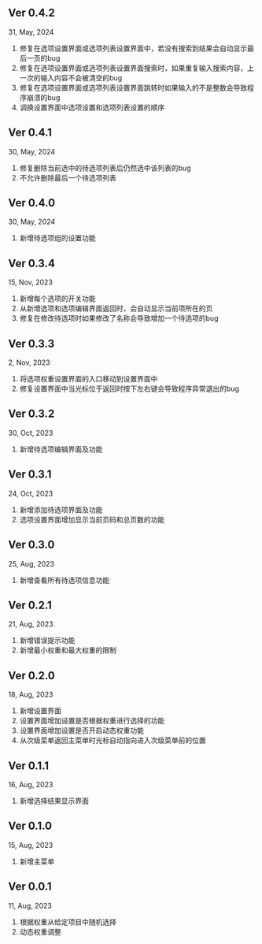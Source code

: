 ## Ver 0.4.2

31, May, 2024

1. 修复在选项设置界面或选项列表设置界面中，若没有搜索到结果会自动显示最后一页的bug
2. 修复在选项设置界面或选项列表设置界面搜索时，如果重复输入搜索内容，上一次的输入内容不会被清空的bug
3. 修复在选项设置界面或选项列表设置界面跳转时如果输入的不是整数会导致程序崩溃的bug
4. 调换设置界面中选项设置和选项列表设置的顺序

## Ver 0.4.1

30, May, 2024

1. 修复删除当前选中的待选项列表后仍然选中该列表的bug
2. 不允许删除最后一个待选项列表

## Ver 0.4.0

30, May, 2024

1. 新增待选项组的设置功能

## Ver 0.3.4

15, Nov, 2023

1. 新增每个选项的开关功能
2. 从新增选项和选项编辑界面返回时，会自动显示当前项所在的页
3. 修复在修改待选项时如果修改了名称会导致增加一个待选项的bug

## Ver 0.3.3

2, Nov, 2023

1. 将选项权重设置界面的入口移动到设置界面中
2. 修复设置界面中当光标位于返回时按下左右键会导致程序异常退出的bug

## Ver 0.3.2

30, Oct, 2023

1. 新增待选项编辑界面及功能

## Ver 0.3.1

24, Oct, 2023

1. 新增添加待选项界面及功能
2. 选项设置界面增加显示当前页码和总页数的功能

## Ver 0.3.0

25, Aug, 2023

1. 新增查看所有待选项信息功能

## Ver 0.2.1

21, Aug, 2023

1. 新增错误提示功能
2. 新增最小权重和最大权重的限制

## Ver 0.2.0

18, Aug, 2023

1. 新增设置界面
2. 设置界面增加设置是否根据权重进行选择的功能
3. 设置界面增加设置是否开启动态权重功能
4. 从次级菜单返回主菜单时光标自动指向进入次级菜单前的位置

## Ver 0.1.1

16, Aug, 2023

1. 新增选择结果显示界面

## Ver 0.1.0

15, Aug, 2023

1. 新增主菜单

## Ver 0.0.1

11, Aug, 2023

1. 根据权重从给定项目中随机选择
2. 动态权重调整